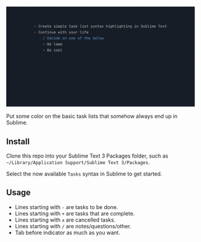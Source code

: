 
![demo](res/demo.gif)

Put some color on the basic task lists that somehow always end up in Sublime.

## Install

Clone this repo into your Sublime Text 3 Packages folder, such as `~/Library/Application Support/Sublime Text 3/Packages`.

Select the now available `Tasks` syntax in Sublime to get started.

## Usage

- Lines starting with `-` are tasks to be done.
- Lines starting with `+` are tasks that are complete.
- Lines starting with `x` are cancelled tasks.
- Lines starting with `/` are notes/questions/other.
- Tab before indicator as much as you want.
